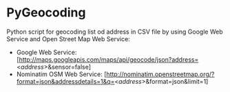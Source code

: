 ﻿# PyGeocoding
Python script for geocoding list od address in CSV file by using Google Web Service and Open Street Map Web Service:
- Google Web Service: [http://maps.googleapis.com/maps/api/geocode/json?address=<*address*>&sensor=false]
- Nominatim OSM Web Service: [http://nominatim.openstreetmap.org/?format=json&addressdetails=1&q=<*address*>&format=json&limit=1]

